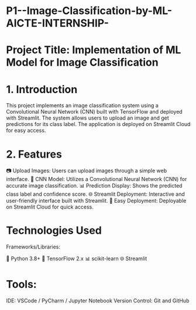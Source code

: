 # P1--Image-Classification-by-ML-AICTE-INTERNSHIP-

# Project Title: Implementation of ML Model for Image Classification 



# 1. Introduction
This project implements an image classification system using a Convolutional Neural Network (CNN) built with TensorFlow and deployed with Streamlit. The system allows users to upload an image and get predictions for its class label. The application is deployed on Streamlit Cloud for easy access.



# 2. Features
📷 Upload Images: Users can upload images through a simple web interface.
🧠 CNN Model: Utilizes a Convolutional Neural Network (CNN) for accurate image classification.
📊 Prediction Display: Shows the predicted class label and confidence score.
🌐 Streamlit Deployment: Interactive and user-friendly interface built with Streamlit.
🚀 Easy Deployment: Deployable on Streamlit Cloud for quick access.



# Technologies Used
Frameworks/Libraries:

🐍 Python 3.8+
🧠 TensorFlow 2.x
📊 scikit-learn
🌐 Streamlit

# Tools:
IDE: VSCode / PyCharm / Jupyter Notebook
Version Control: Git and GitHub
